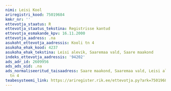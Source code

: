 ```yaml
---
nimi: Leisi Kool
ariregistri_kood: 75019684
kmkr_nr: ''
ettevotja_staatus: R
ettevotja_staatus_tekstina: Registrisse kantud
ettevotja_esmakande_kpv: 16.11.2000
ettevotja_aadress: .na
asukoht_ettevotja_aadressis: Kooli tn 4
asukoha_ehak_kood: 4237
asukoha_ehak_tekstina: Leisi alevik, Saaremaa vald, Saare maakond
indeks_ettevotja_aadressis: '94202'
ads_adr_id: 2609956
ads_ads_oid: .na
ads_normaliseeritud_taisaadress: Saare maakond, Saaremaa vald, Leisi alevik, Kooli
  tn 4
teabesysteemi_link: https://ariregister.rik.ee/ettevotja.py?ark=75019684&ref=rekvisiidid
---
```

